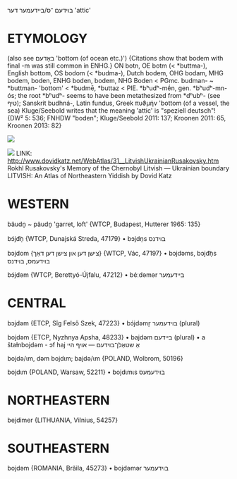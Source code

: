 בוידעם
־ס/ביידעמער
דער
'attic'

ETYMOLOGY
===========
(also see באָדעם 'bottom (of ocean etc.)')
{Citations show that bodem with final -m was still common in ENHG.}
ON botn, OE botm (< *buttma-), English bottom, OS bodom (< *budma-), Dutch bodem, OHG bodam, MHG bodem, boden, ENHG boden, bodem, NHG Boden < PGmc. budman- ~ *buttman- 'bottom' < *budmē, *buttaz < PIE. *bʰudʰ-mḗn, gen. *bʰudʰ-mn-ós; the root *bʰudʰ- seems to have been metathesized from *dʰubʰ- (see טיף); Sanskrit budhná-, Latin fundus, Greek πυϑμήν 'bottom (of a vessel, the sea)
Kluge/Seebold writes that the meaning 'attic' is "speziell deutsch"!
{DW² 5: 536; FNHDW "boden"; Kluge/Seebold 2011: 137; Kroonen 2011: 65, Kroonen 2013: 82}

![](https://ia902902.us.archive.org/9/items/Yiddish-Dialect-Maps/Herzog4-82--esPluralsO-stemsKojmenBojdemKishnLodnVolknMogn-152.jpg)

![](https://ia802902.us.archive.org/9/items/Yiddish-Dialect-Maps/Katz31_litvishukrainianrusakovsky_tn.jpg)
LINK: http://www.dovidkatz.net/WebAtlas/31__LitvishUkrainianRusakovsky.htm
Rokhl Rusakovsky's Memory of the Chernobyl Litvish — Ukrainian boundary
LITVISH: An Atlas of Northeastern Yiddish by Dovid Katz

WESTERN
========

bäudn̥ ~ päudn̥ 'garret, loft' {WTCP, Budapest, Hutterer 1965: 135}

bɔ́jd͡n̩ {WTCP, Dunajská Streda, 47179}
	•	bɔjdn̩s בוידנס

bɔjdom {צישן דען און צישן דען דאַך} {WTCP, Vác, 47197}
	•	bɔjdəms, bɔjd͡n̩s בוידעמס, בוידנס

bɔ́jdəm {WTCP, Berettyó-Újfalu, 47212}
	•	béːdəmər ביידעמער

CENTRAL
========

bɔjdəm {ETCP, Sîg Felső Szek, 47223}
	•	bɔ́jdəmr̩ בוידעמער (plural)

bojdəm {ETCP, Nyzhnya Apsha, 48233}
	•	bajdəm ביידעם (plural)
	•	a štaɫnbojdəm - ɔf haj אַ שטאַלן־בוידעם — אויף היי

bojdə/ɩm, dəm bojdɩm; bajdə/ɩm {POLAND, Wolbrom, 50196}

bojdɩm {POLAND, Warsaw, 52211}
	•	bojdɩmɩs בוידעמעס

NORTHEASTERN
==============

bejdimer {LITHUANIA, Vilnius, 54257}

SOUTHEASTERN
==============

bojdəm {ROMANIA, Brăila, 45273}
	•	bojdəmər בוידעמער
